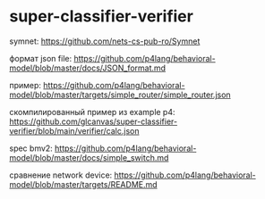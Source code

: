 # super-classifier-verifier

symnet: https://github.com/nets-cs-pub-ro/Symnet

формат json file: https://github.com/p4lang/behavioral-model/blob/master/docs/JSON_format.md

пример: https://github.com/p4lang/behavioral-model/blob/master/targets/simple_router/simple_router.json

скомпилированный пример из example p4: https://github.com/glcanvas/super-classifier-verifier/blob/main/verifier/calc.json

spec bmv2: https://github.com/p4lang/behavioral-model/blob/master/docs/simple_switch.md

сравнение network device: https://github.com/p4lang/behavioral-model/blob/master/targets/README.md

